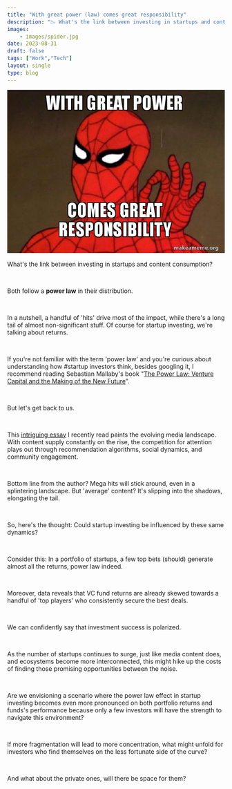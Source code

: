 ```yaml
---
title: "With great power (law) comes great responsibility"
description: "📉 What's the link between investing in startups and content consumption?"
images: 
    - images/spider.jpg
date: 2023-08-31
draft: false
tags: ["Work","Tech"]
layout: single
type: blog
---
```


![Spider Man](images/spider.jpg)


What's the link between investing in startups and content consumption?

&nbsp;

Both follow a **power law** in their distribution.

&nbsp;

In a nutshell, a handful of 'hits' drive most of the impact, while there's a long tail of almost non-significant stuff. Of course for startup investing, we're talking about returns.

&nbsp;

If you're not familiar with the term 'power law' and you're curious about understanding how #startup investors think, besides googling it, I recommend reading Sebastian Mallaby's book "[The Power Law: Venture Capital and the Making of the New Future](https://www.nytimes.com/2022/01/31/books/review-power-law-venture-capital-sebastian-mallaby.html)".

&nbsp;

But let's get back to us.

&nbsp;

This [intriguing essay](https://every.to/p/power-laws-have-more-power-than-you-think) I recently read paints the evolving media landscape. With content supply constantly on the rise, the competition for attention plays out through recommendation algorithms, social dynamics, and community engagement.

&nbsp;

Bottom line from the author? Mega hits will stick around, even in a splintering landscape. But 'average' content? It's slipping into the shadows, elongating the tail.

&nbsp;

So, here's the thought: Could startup investing be influenced by these same dynamics?

&nbsp;

Consider this: In a portfolio of startups, a few top bets (should) generate almost all the returns, power law indeed.

&nbsp;

Moreover, data reveals that VC fund returns are already skewed towards a handful of 'top players' who consistently secure the best deals.

&nbsp;

We can confidently say that investment success is polarized.

&nbsp;

As the number of startups continues to surge, just like media content does, and ecosystems become more interconnected, this might hike up the costs of finding those promising opportunities between the noise.

&nbsp;

Are we envisioning a scenario where the power law effect in startup investing becomes even more pronounced on both portfolio returns and funds's performance because only a few investors will have the strength to navigate this environment? 

&nbsp;

If more fragmentation will lead to more concentration, what might unfold for investors who find themselves on the less fortunate side of the curve?

&nbsp;

And what about the private ones, will there be space for them?